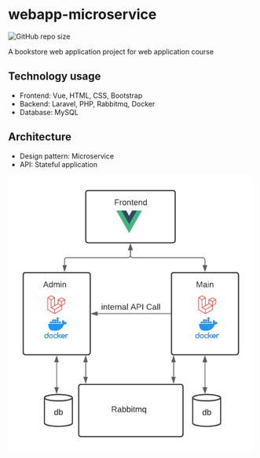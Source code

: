 # webapp-microservice
![GitHub repo size](https://img.shields.io/github/repo-size/clarissaaaa/webapp-microservice?color=red&logo=Github&style=flat-square)

A bookstore web application project for web application course

## Technology usage
* Frontend: Vue, HTML, CSS, Bootstrap
* Backend: Laravel, PHP, Rabbitmq, Docker
* Database: MySQL

## Architecture
* Design pattern: Microservice
* API: Stateful application

<img src="https://github.com/clarissaaaa/webapp-microservice/blob/main/img/SystemArch.png" alt="System Architecture" width="500">
